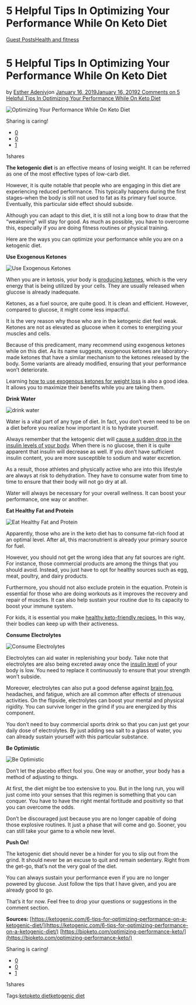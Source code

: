 # 5 Helpful Tips In Optimizing Your Performance While On Keto Diet

[Guest Posts](https://estheradeniyi.com/category/guest-posts/)[Health and fitness](https://estheradeniyi.com/category/health-and-fitness/)
# 5 Helpful Tips In Optimizing Your Performance While On Keto Diet

by [Esther Adeniyi](https://estheradeniyi.com/author/esther-adeniyi/)on [January 16, 2019January 16, 2019](https://estheradeniyi.com/optimizing-your-performance-while-on-keto-diet/)[2 Comments on 5 Helpful Tips In Optimizing Your Performance While On Keto Diet](https://estheradeniyi.com/optimizing-your-performance-while-on-keto-diet/#comments)

![Optimizing Your Performance While On Keto Diet](images\feature-image.jpg)

Sharing is caring!

- [0](https://www.facebook.com/sharer/sharer.php?u=https%3A%2F%2Festheradeniyi.com%2Foptimizing-your-performance-while-on-keto-diet%2F&amp;t=5%20Helpful%20Tips%20In%20Optimizing%20Your%20Performance%20While%20On%20Keto%20Diet)
- [0](https://twitter.com/intent/tweet?text=5%20Helpful%20Tips%20In%20Optimizing%20Your%20Performance%20While%20On%20Keto%20Diet&amp;url=https%3A%2F%2Festheradeniyi.com%2Foptimizing-your-performance-while-on-keto-diet%2F)
- [1](#)

1shares

**The ketogenic diet** is an effective means of losing weight. It can be referred as one of the most effective types of low-carb diet.

However, it is quite notable that people who are engaging in this diet are experiencing reduced performance. This typically happens during the first stages&#x2013;when the body is still not used to fat as its primary fuel source. Eventually, this particular side effect should subside.

Although you can adapt to this diet, it is still not a long bow to draw that the &#x201C;weakening&#x201D; will stay for good. As much as possible, you have to overcome this, especially if you are doing fitness routines or physical training.

Here are the ways you can optimize your performance while you are on a ketogenic diet.

**Use Exogenous Ketones**

![Use Exogenous Ketones](images\Use-Exogenous-Ketones.jpg)

When you are in ketosis, your body is [producing ketones](https://www.webmd.com/diabetes/qa/what-are-ketones), which is the very energy that is being utilized by your cells. They are usually released when glucose is already inadequate.

Ketones, as a fuel source, are quite good. It is clean and efficient. However, compared to glucose, it might come less impactful.

It is the very reason why those who are in the ketogenic diet feel weak. Ketones are not as elevated as glucose when it comes to energizing your muscles and cells.

Because of this predicament, many recommend using exogenous ketones while on this diet. As its name suggests, exogenous ketones are laboratory-made ketones that have a similar mechanism to the ketones released by the body. Some variants are already modified, ensuring that your performance won&#x2019;t deteriorate.

Learning [how to use exogenous ketones for weight loss](https://bioketo.com/exogenous-ketones-weight-loss/) is also a good idea. It allows you to maximize their benefits while you are taking them.

**Drink Water**

![drink water](images\Drink-Water.jpg)

Water is a vital part of any type of diet. In fact, you don&#x2019;t even need to be on a diet before you realize how important it is to hydrate yourself.

Always remember that the ketogenic diet will [cause a sudden drop in the insulin levels of your body](https://www.dietdoctor.com/yes-a-low-carb-diet-greatly-lowers-your-insulin). When there is no glucose, then it is quite apparent that insulin will decrease as well. If you don&#x2019;t have sufficient insulin content, you are more susceptible to sodium and water excretion.

As a result, those athletes and physically active who are into this lifestyle are always at risk to dehydration. They have to consume water from time to time to ensure that their body will not go dry at all.

Water will always be necessary for your overall wellness. It can boost your performance, one way or another.

**Eat Healthy Fat and Protein**

![Eat Healthy Fat and Protein](images\Eat-Healthy-Fat-and-Protein.jpg)

Apparently, those who are in the keto diet has to consume fat-rich food at an optimal level. After all, this macronutrient is already your primary source for fuel.

However, you should not get the wrong idea that any fat sources are right. For instance, those commercial products are among the things that you should avoid. Instead, you just have to opt for healthy sources such as egg, meat, poultry, and dairy products.

Furthermore, you should not also exclude protein in the equation. Protein is essential for those who are doing workouts as it improves the recovery and repair of muscles. It can also help sustain your routine due to its capacity to boost your immune system.

For kids, it is essential you make [healthy keto-friendly recipes.](https://estheradeniyi.com/best-recipes-for-kids-while-on-keto-diet/) In this way, their bodies can keep up with their activeness.

**Consume Electrolytes**

![Consume Electrolytes](images\Consume-Electrolytes.jpg)

Electrolytes can aid water in replenishing your body. Take note that electrolytes are also being excreted away once the [insulin level](https://www.ncbi.nlm.nih.gov/pubmed/932211) of your body is low. You need to replace it continuously to ensure that your strength won&#x2019;t subside.

Moreover, electrolytes can also put a good defense against [brain fog](https://www.livestrong.com/article/468486-brain-fog-and-a-potassium-deficiency/), headaches, and fatigue, which are all common after effects of strenuous activities. On the flipside, electrolytes can boost your mental and physical rigidity. You can survive longer in the grind if you are energized by this component.

You don&#x2019;t need to buy commercial sports drink so that you can just get your daily dose of electrolytes. By just adding sea salt to a glass of water, you can already sustain yourself with this particular substance.

**Be Optimistic**

![Be Optimistic](images\Be-Optimistic.jpg)

Don&#x2019;t let the placebo effect fool you. One way or another, your body has a method of adjusting to things.

At first, the diet might be too extensive to you. But in the long run, you will just come into your senses that this regimen is something that you can conquer. You have to have the right mental fortitude and positivity so that you can overcome the odds.

Don&#x2019;t be discouraged just because you are no longer capable of doing those explosive routines. It just a phase that will come and go. Sooner, you can still take your game to a whole new level.

**Push On!**

The ketogenic diet should never be a hinder for you to slip out from the grind. It should never be an excuse to quit and remain sedentary. Right from the get-go, that&#x2019;s not the very goal of the diet.

You can always sustain your performance even if you are no longer powered by glucose. Just follow the tips that I have given, and you are already good to go.

That&#x2019;s it for now. Feel free to drop your questions or suggestions in the comment section.

**Sources:**
[https://ketogenic.com/6-tips-for-optimizing-performance-on-a-ketogenic-diet/](https://ketogenic.com/6-tips-for-optimizing-performance-on-a-ketogenic-diet/)
[https://bioketo.com/optimizing-performance-keto/](https://bioketo.com/optimizing-performance-keto/)

Sharing is caring!

- [0](https://www.facebook.com/sharer/sharer.php?u=https%3A%2F%2Festheradeniyi.com%2Foptimizing-your-performance-while-on-keto-diet%2F&amp;t=5%20Helpful%20Tips%20In%20Optimizing%20Your%20Performance%20While%20On%20Keto%20Diet)
- [0](https://twitter.com/intent/tweet?text=5%20Helpful%20Tips%20In%20Optimizing%20Your%20Performance%20While%20On%20Keto%20Diet&amp;url=https%3A%2F%2Festheradeniyi.com%2Foptimizing-your-performance-while-on-keto-diet%2F)
- [1](#)

1shares

Tags:[keto](https://estheradeniyi.com/tag/keto/)[keto diet](https://estheradeniyi.com/tag/keto-diet/)[ketogenic diet](https://estheradeniyi.com/tag/ketogenic-diet/)